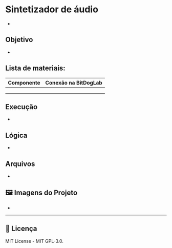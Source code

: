 # Sintetizador de áudio

-

## Objetivo

-

##  Lista de materiais: 

| Componente            | Conexão na BitDogLab      |
|-----------------------|---------------------------|
| | |
| | |
| | |

## Execução

-

## Lógica

-

##  Arquivos

-

## 🖼️ Imagens do Projeto

-

---

## 📜 Licença
MIT License - MIT GPL-3.0.
